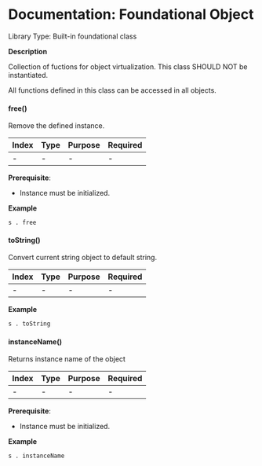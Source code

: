 # Documentation: Foundational Object

Library Type: Built-in foundational class

**Description**

Collection of fuctions for object virtualization. This class SHOULD NOT be instantiated.

All functions defined in this class can be accessed in all objects.





#### free()

Remove the defined instance.

| Index | Type | Purpose | Required |
| ----- | ---- | ------- | -------- |
| -     | -    | -       | -        |

**Prerequisite**: 

- Instance must be initialized.

**Example**

```shell
s . free
```



#### toString()

Convert current string object to default string.

| Index | Type | Purpose | Required |
| ----- | ---- | ------- | -------- |
| -     | -    | -       | -        |

**Example**

```s . 
s . toString
```



#### instanceName()

Returns instance name of the object

| Index | Type | Purpose | Required |
| ----- | ---- | ------- | -------- |
| -     | -    | -       | -        |

**Prerequisite**: 

- Instance must be initialized.

**Example**

```shell
s . instanceName
```


